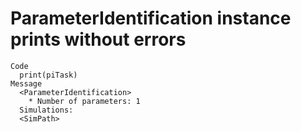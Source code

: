 # ParameterIdentification instance prints without errors

    Code
      print(piTask)
    Message
      <ParameterIdentification>
        * Number of parameters: 1
      Simulations:
      <SimPath>

